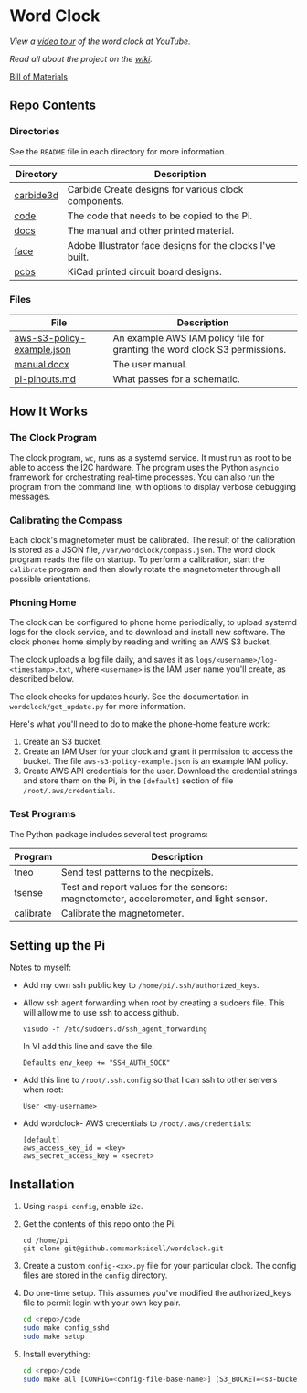 # Word Clock

*View a 
<a href="https://www.youtube.com/watch?v=zEZTya65sJE" target="_blank">
video tour</a> of the word clock at YouTube.*

*Read all about the project on the
<a href="https://github.com/marksidell/wordclock/wiki" target="_blank">
wiki</a>.*

<a href="https://docs.google.com/spreadsheets/d/e/2PACX-1vQStdv3OZqONGQ3K7h9tHB2eYP5Ft4sCtjWJ84ZjRLP-8blSC_7sYkqp4zAAOey4n2pG4VfOC5HdfLr/pubhtml" target="_blank">
Bill of Materials</a>

## Repo Contents

### Directories

See the `README` file in each directory for more information.

| Directory | Description |
|------|-------------|
| <a href="https://github.com/marksidell/wordclock/tree/main/carbide3d" target="_blank">carbide3d</a> | Carbide Create designs for various clock components. |
| <a href="https://github.com/marksidell/wordclock/tree/main/code" target="_blank">code</a> | The code that needs to be copied to the Pi. |
| <a href="https://github.com/marksidell/wordclock/tree/main/code" target="_blank">docs</a> | The manual and other printed material. |
| <a href="https://github.com/marksidell/wordclock/tree/main/face" target="_blank">face</a> | Adobe Illustrator face designs for the clocks I've built. |
| <a href="https://github.com/marksidell/wordclock/tree/main/pcbs" target="_blank">pcbs</a> | KiCad printed circuit board designs. |

### Files

| File | Description |
|------|-------------|
| <a href="https://github.com/marksidell/wordclock/blob/main/aws-s3-policy-example.json" target="_blank">aws-s3-policy-example.json</a> | An example AWS IAM policy file for granting the word clock S3 permissions. |
| <a href="https://github.com/marksidell/wordclock/blob/main/manual.docx" target="_blank">manual.docx</a> | The user manual. |
| <a href="https://github.com/marksidell/wordclock/blob/main/pi-pinouts.md" target="_blank">pi-pinouts.md</a> | What passes for a schematic. |

## How It Works

### The Clock Program

The clock program, `wc`, runs as a systemd service. It must run as root to be able to
access the I2C hardware. The program uses the Python `asyncio` framework
for orchestrating real-time processes. You can also run the program from the command line,
with options to display verbose debugging messages.

### Calibrating the Compass

Each clock's magnetometer must be calibrated. The result of the calibration is stored
as a JSON file, `/var/wordclock/compass.json`. The word clock program reads the file
on startup. To perform a calibration, start the `calibrate` program and then slowly
rotate the magnetometer through all possible orientations.

### Phoning Home

The clock can be configured to phone home periodically, to upload systemd logs for
the clock service, and to download and install new software. The clock phones home
simply by reading and writing an AWS S3 bucket.

The clock uploads a log file daily, and saves it as `logs/<username>/log-<timestamp>.txt`,
where `<username>` is the IAM user name you'll create, as described below.

The clock checks for updates hourly. See the documentation in `wordclock/get_update.py`
for more information.

Here's what you'll need to do to make the phone-home feature work:

1. Create an S3 bucket.
2. Create an IAM User for your clock and grant it permission to access the bucket.
The file `aws-s3-policy-example.json` is an example IAM policy.
3. Create AWS API credentials for the user. Download the credential strings and store
them on the Pi, in the `[default]` section of file `/root/.aws/credentials`.

### Test Programs

The Python package includes several test programs:

| Program | Description
|---|---|
| tneo | Send test patterns to the neopixels. |
| tsense | Test and report values for the sensors: magnetometer, accelerometer, and light sensor. |
| calibrate | Calibrate the magnetometer. |

## Setting up the Pi

Notes to myself:

- Add my own ssh public key to `/home/pi/.ssh/authorized_keys`.

- Allow ssh agent forwarding when root by creating a sudoers file.
  This will allow me to use ssh to access github.

  ```
  visudo -f /etc/sudoers.d/ssh_agent_forwarding
  ```

  In VI add this line and save the file:

  ```
  Defaults env_keep += "SSH_AUTH_SOCK"
  ```

- Add this line to `/root/.ssh.config` so that I can ssh to other servers when root:

  ```
  User <my-username>
  ```

- Add wordclock-<xx> AWS credentials to `/root/.aws/credentials`:

  ```
  [default]
  aws_access_key_id = <key>
  aws_secret_access_key = <secret>
  ```


## Installation

1. Using `raspi-config`, enable `i2c`.

2. Get the contents of this repo onto the Pi.

   ```
   cd /home/pi
   git clone git@github.com:marksidell/wordclock.git
   ```

3. Create a custom `config-<xx>.py` file for your particular clock. The config files are stored
in the `config` directory.

4. Do one-time setup. This assumes you've modified the authorized_keys file to
permit login with your own key pair.

   ```bash
   cd <repo>/code
   sudo make config_sshd
   sudo make setup
   ```

5. Install everything:

   ```bash
   cd <repo>/code
   sudo make all [CONFIG=<config-file-base-name>] [S3_BUCKET=<s3-bucket-name>]
   ```
